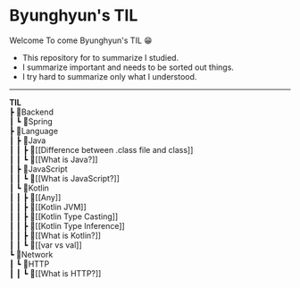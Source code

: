 # Byunghyun's TIL
Welcome To come Byunghyun's TIL 😁
- This repository for to summarize I studied.
- I summarize important and needs to be sorted out things.
- I try hard to summarize only what I understood.

---
**TIL**       
 ┣ 📂Backend        
 ┃ ┗ 📂Spring             
 ┣ 📂Language        
 ┃ ┣ 📂Java          
 ┃ ┃ ┣ 📜[[Difference between .class file and class]]            
 ┃ ┃ ┗ 📜[[What is Java?]]           
 ┃ ┣ 📂JavaScript             
 ┃ ┃ ┗ 📜[[What is JavaScript?]]           
 ┃ ┗ 📂Kotlin             
 ┃ ┃ ┣ 📜[[Any]]           
 ┃ ┃ ┣ 📜[[Kotlin JVM]]            
 ┃ ┃ ┣ 📜[[Kotlin Type Casting]]           
 ┃ ┃ ┣ 📜[[Kotlin Type Inference]]           
 ┃ ┃ ┣ 📜[[What is Kotlin?]]             
 ┃ ┃ ┗ 📜[[var vs val]]           
 ┗ 📂Network             
 ┃ ┗ 📂HTTP           
 ┃ ┃ ┗ 📜[[What is HTTP?]]           

